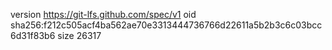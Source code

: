 version https://git-lfs.github.com/spec/v1
oid sha256:f212c505acf4ba562ae70e3313444736766d22611a5b2b3c6c03bcc6d31f83b6
size 26317
